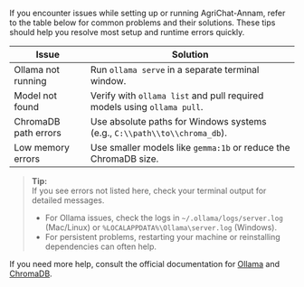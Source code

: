 
If you encounter issues while setting up or running AgriChat-Annam, refer to the table below for common problems and their solutions. These tips should help you resolve most setup and runtime errors quickly.

| Issue                   | Solution                                                                 |
|-------------------------|--------------------------------------------------------------------------|
| Ollama not running      | Run `ollama serve` in a separate terminal window.                        |
| Model not found         | Verify with `ollama list` and pull required models using `ollama pull`.  |
| ChromaDB path errors    | Use absolute paths for Windows systems (e.g., `C:\\path\\to\\chroma_db`).|
| Low memory errors       | Use smaller models like `gemma:1b` or reduce the ChromaDB size.          |

> **Tip:**  
> If you see errors not listed here, check your terminal output for detailed messages.  
> - For Ollama issues, check the logs in `~/.ollama/logs/server.log` (Mac/Linux) or `%LOCALAPPDATA%\Ollama\server.log` (Windows).
> - For persistent problems, restarting your machine or reinstalling dependencies can often help.

If you need more help, consult the official documentation for [Ollama](https://github.com/ollama/ollama/blob/main/docs/troubleshooting.md) and [ChromaDB](https://cookbook.chromadb.dev/faq/).
